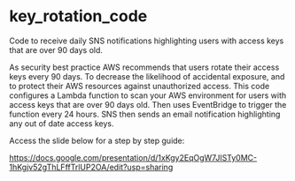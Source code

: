 # key_rotation_code
Code to receive daily SNS notifications highlighting users with access keys that are over 90 days old.

As security best practice AWS recommends that users rotate their access keys every 90 days. To decrease the likelihood of accidental exposure, and to protect their AWS resources against unauthorized access.  This code configures a Lambda function to scan your AWS environment for users with access keys that are over 90 days old. Then uses EventBridge to trigger the function every 24 hours. SNS then sends an email notification highlighting any out of date access keys.

Access the slide below for a step by step guide: 

https://docs.google.com/presentation/d/1xKgy2EqOgW7JISTy0MC-1hKgjv52gThLFffTrlUP2OA/edit?usp=sharing

